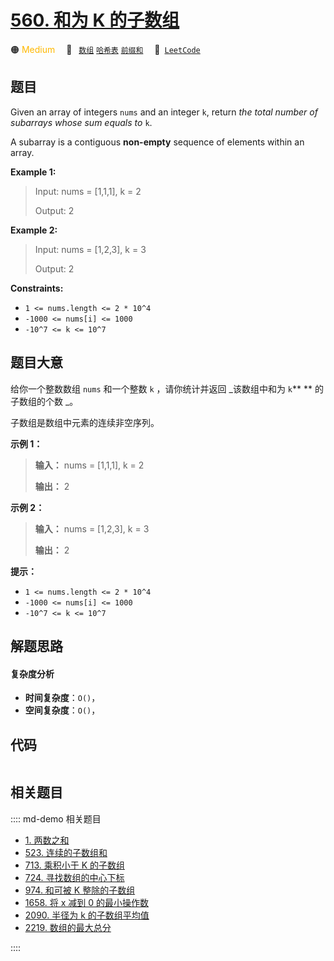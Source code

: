 # [560. 和为 K 的子数组](https://leetcode.com/problems/subarray-sum-equals-k)

🟠 <font color=#ffb800>Medium</font>&emsp; 🔖&ensp; [`数组`](/leetcode/outline/tag/array.md) [`哈希表`](/leetcode/outline/tag/hash-table.md) [`前缀和`](/leetcode/outline/tag/prefix-sum.md)&emsp; 🔗&ensp;[`LeetCode`](https://leetcode.com/problems/subarray-sum-equals-k)


## 题目

Given an array of integers `nums` and an integer `k`, return _the total number
of subarrays whose sum equals to_ `k`.

A subarray is a contiguous **non-empty** sequence of elements within an array.



**Example 1:**

> Input: nums = [1,1,1], k = 2
> 
> Output: 2

**Example 2:**

> Input: nums = [1,2,3], k = 3
> 
> Output: 2

**Constraints:**

  * `1 <= nums.length <= 2 * 10^4`
  * `-1000 <= nums[i] <= 1000`
  * `-10^7 <= k <= 10^7`


## 题目大意

给你一个整数数组 `nums` 和一个整数 `k` ，请你统计并返回 _该数组中和为  `k`** ** 的子数组的个数 _。

子数组是数组中元素的连续非空序列。



**示例 1：**

> 
> 
> 
> 
> 
> **输入：** nums = [1,1,1], k = 2
> 
> **输出：** 2
> 
> 

**示例 2：**

> 
> 
> 
> 
> 
> **输入：** nums = [1,2,3], k = 3
> 
> **输出：** 2
> 
> 



**提示：**

  * `1 <= nums.length <= 2 * 10^4`
  * `-1000 <= nums[i] <= 1000`
  * `-10^7 <= k <= 10^7`


## 解题思路

#### 复杂度分析

- **时间复杂度**：`O()`，
- **空间复杂度**：`O()`，

## 代码

```javascript

```

## 相关题目

:::: md-demo 相关题目
- [1. 两数之和](./0001.md)
- [523. 连续的子数组和](https://leetcode.com/problems/continuous-subarray-sum)
- [713. 乘积小于 K 的子数组](https://leetcode.com/problems/subarray-product-less-than-k)
- [724. 寻找数组的中心下标](./0724.md)
- [974. 和可被 K 整除的子数组](https://leetcode.com/problems/subarray-sums-divisible-by-k)
- [1658. 将 x 减到 0 的最小操作数](https://leetcode.com/problems/minimum-operations-to-reduce-x-to-zero)
- [2090. 半径为 k 的子数组平均值](https://leetcode.com/problems/k-radius-subarray-averages)
- [2219. 数组的最大总分](https://leetcode.com/problems/maximum-sum-score-of-array)

::::
